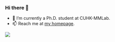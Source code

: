 ### Hi there 👋

- 🌱 I’m currently a Ph.D. student at CUHK-MMLab.
- 📫 Reach me at [my homepage](https://geyixiao.com/).

![](https://github-readme-stats.vercel.app/api?username=yxgeee&show_icons=true&count_private=true&hide=prs&theme=default_repocard)

<!--
**yxgeee/yxgeee** is a ✨ _special_ ✨ repository because its `README.md` (this file) appears on your GitHub profile.

Here are some ideas to get you started:

- 🔭 I’m currently working on ...
- 🌱 I’m currently learning ...
- 👯 I’m looking to collaborate on ...
- 🤔 I’m looking for help with ...
- 💬 Ask me about ...
- 📫 How to reach me: ...
- 😄 Pronouns: ...
- ⚡ Fun fact: ...
-->

